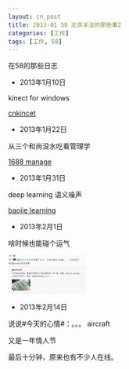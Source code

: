 ```yaml
---
layout: cn_post
title: 2013-01 58 北京关注的那些事2
categories: [工作]
tags: [工作, 58]
---
```


在58的那些日志

- 2013年1月10日

kinect for windows

[cnkincet](http://www.cnkinect.com/article-6550-1.html)

- 2013年1月22日

从三个和尚没水吃看管理学

[1688 manage](http://blog.1688.com/article/i26328800.html?domainid=deryiwang)

- 2013年1月31日

deep learning 语义噪声

[baojie learning](http://baojie.org/blog/2013/01/27/deep-learning-tutorials/)

- 2013年2月1日

啥时候也能碰个运气

![加拿大的空气](/images/2013-02-01-canada-air.jpeg)

- 2013年2月14日

说说#今天的心情#：。。。 aircraft

又是一年情人节

最后十分钟，原来也有不少人在线。



